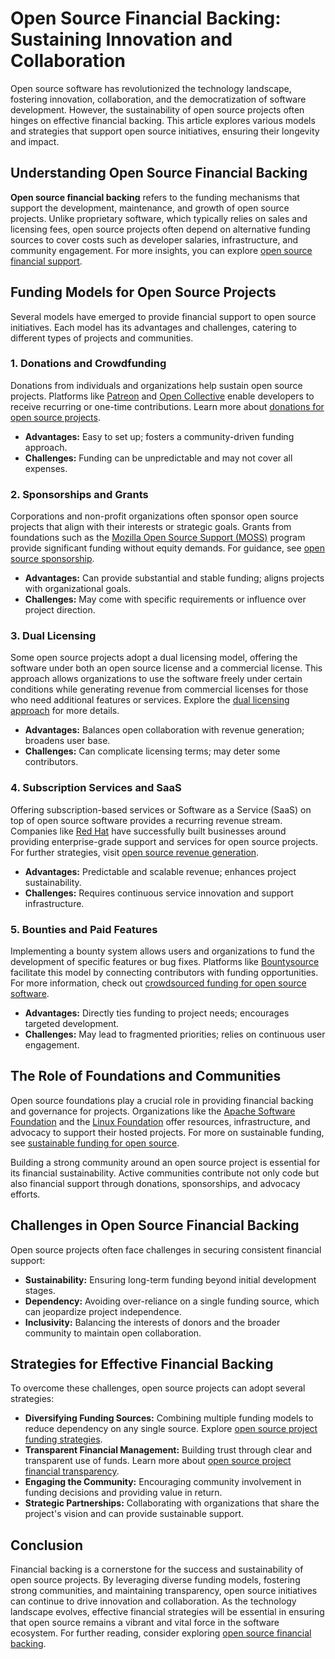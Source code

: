 # Open Source Financial Backing: Sustaining Innovation and Collaboration

Open source software has revolutionized the technology landscape, fostering innovation, collaboration, and the democratization of software development. However, the sustainability of open source projects often hinges on effective financial backing. This article explores various models and strategies that support open source initiatives, ensuring their longevity and impact.

## Understanding Open Source Financial Backing

**Open source financial backing** refers to the funding mechanisms that support the development, maintenance, and growth of open source projects. Unlike proprietary software, which typically relies on sales and licensing fees, open source projects often depend on alternative funding sources to cover costs such as developer salaries, infrastructure, and community engagement. For more insights, you can explore [open source financial support](https://www.license-token.com/wiki/open-source-financial-support).

## Funding Models for Open Source Projects

Several models have emerged to provide financial support to open source initiatives. Each model has its advantages and challenges, catering to different types of projects and communities.

### 1. **Donations and Crowdfunding**

Donations from individuals and organizations help sustain open source projects. Platforms like [Patreon](https://www.patreon.com/) and [Open Collective](https://opencollective.com/) enable developers to receive recurring or one-time contributions. Learn more about [donations for open source projects](https://www.license-token.com/wiki/donations-for-open-source-projects).

- **Advantages:** Easy to set up; fosters a community-driven funding approach.
- **Challenges:** Funding can be unpredictable and may not cover all expenses.

### 2. **Sponsorships and Grants**

Corporations and non-profit organizations often sponsor open source projects that align with their interests or strategic goals. Grants from foundations such as the [Mozilla Open Source Support (MOSS)](https://www.mozilla.org/en-US/moss/) program provide significant funding without equity demands. For guidance, see [open source sponsorship](https://www.license-token.com/wiki/open-source-sponsorship).

- **Advantages:** Can provide substantial and stable funding; aligns projects with organizational goals.
- **Challenges:** May come with specific requirements or influence over project direction.

### 3. **Dual Licensing**

Some open source projects adopt a dual licensing model, offering the software under both an open source license and a commercial license. This approach allows organizations to use the software freely under certain conditions while generating revenue from commercial licenses for those who need additional features or services. Explore the [dual licensing approach](https://www.license-token.com/wiki/dual-licensing-approach) for more details.

- **Advantages:** Balances open collaboration with revenue generation; broadens user base.
- **Challenges:** Can complicate licensing terms; may deter some contributors.

### 4. **Subscription Services and SaaS**

Offering subscription-based services or Software as a Service (SaaS) on top of open source software provides a recurring revenue stream. Companies like [Red Hat](https://www.redhat.com/) have successfully built businesses around providing enterprise-grade support and services for open source projects. For further strategies, visit [open source revenue generation](https://www.license-token.com/wiki/open-source-revenue-generation).

- **Advantages:** Predictable and scalable revenue; enhances project sustainability.
- **Challenges:** Requires continuous service innovation and support infrastructure.

### 5. **Bounties and Paid Features**

Implementing a bounty system allows users and organizations to fund the development of specific features or bug fixes. Platforms like [Bountysource](https://www.bountysource.com/) facilitate this model by connecting contributors with funding opportunities. For more information, check out [crowdsourced funding for open source software](https://www.license-token.com/wiki/crowdsourced-funding-for-open-source-software).

- **Advantages:** Directly ties funding to project needs; encourages targeted development.
- **Challenges:** May lead to fragmented priorities; relies on continuous user engagement.

## The Role of Foundations and Communities

Open source foundations play a crucial role in providing financial backing and governance for projects. Organizations like the [Apache Software Foundation](https://www.apache.org/) and the [Linux Foundation](https://www.linuxfoundation.org/) offer resources, infrastructure, and advocacy to support their hosted projects. For more on sustainable funding, see [sustainable funding for open source](https://www.license-token.com/wiki/sustainable-funding-for-open-source).

Building a strong community around an open source project is essential for its financial sustainability. Active communities contribute not only code but also financial support through donations, sponsorships, and advocacy efforts.

## Challenges in Open Source Financial Backing

Open source projects often face challenges in securing consistent financial support:

- **Sustainability:** Ensuring long-term funding beyond initial development stages.
- **Dependency:** Avoiding over-reliance on a single funding source, which can jeopardize project independence.
- **Inclusivity:** Balancing the interests of donors and the broader community to maintain open collaboration.

## Strategies for Effective Financial Backing

To overcome these challenges, open source projects can adopt several strategies:

- **Diversifying Funding Sources:** Combining multiple funding models to reduce dependency on any single source. Explore [open source project funding strategies](https://www.license-token.com/wiki/open-source-project-funding-strategies).
- **Transparent Financial Management:** Building trust through clear and transparent use of funds. Learn more about [open source project financial transparency](https://www.license-token.com/wiki/open-source-project-financial-transparency).
- **Engaging the Community:** Encouraging community involvement in funding decisions and providing value in return.
- **Strategic Partnerships:** Collaborating with organizations that share the project's vision and can provide sustainable support.

## Conclusion

Financial backing is a cornerstone for the success and sustainability of open source projects. By leveraging diverse funding models, fostering strong communities, and maintaining transparency, open source initiatives can continue to drive innovation and collaboration. As the technology landscape evolves, effective financial strategies will be essential in ensuring that open source remains a vibrant and vital force in the software ecosystem. For further reading, consider exploring [open source financial backing](https://www.license-token.com/wiki/open-source-financial-backing).